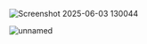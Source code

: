 
![Screenshot 2025-06-03 130044](https://github.com/user-attachments/assets/370f1134-f6a5-4904-89ed-d342a986c1a3)

![unnamed](https://github.com/user-attachments/assets/9decb4bd-5d53-4577-8c94-fcb60ca23306)
